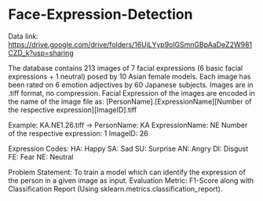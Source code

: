 # Face-Expression-Detection
Data link: https://drive.google.com/drive/folders/16UjLYyp9olGSmnGBpAaDeZ2W981CZD_k?usp=sharing

The database contains 213 images of 7 facial expressions (6 basic facial expressions + 1
neutral) posed by 10 Asian female models. Each image has been rated on 6 emotion
adjectives by 60 Japanese subjects. Images are in .tiff format, no compression.
Facial Expression of the images are encoded in the name of the image file as:
[PersonName].[ExpressionName][Number of the respective expression][ImageID].tiff

Example:
KA.NE1.26.tiff ->
PersonName: KA
ExpressionName: NE
Number of the respective expression: 1
ImageID: 26

Expression Codes:
HA: Happy
SA: Sad
SU: Surprise
AN: Angry
DI: Disgust
FE: Fear
NE: Neutral

Problem Statement:
To train a model which can identify the expression of the person in a given
image as input.
Evaluation Metric: F1-Score along with Classification Report (Using sklearn.metrics.classification_report).
